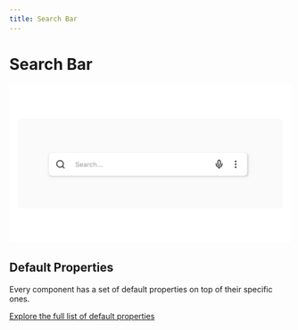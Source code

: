 ```yaml
---
title: Search Bar
---
```

# Search Bar

![](/assets/search-bar.png)




## Default Properties

Every component has a set of default properties on top of their specific ones.

[Explore the full list of default properties](/components)